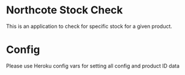 # Northcote Stock Check
This is an application to check for specific stock for a given product.

# Config

Please use Heroku config vars for setting all config and product ID data
